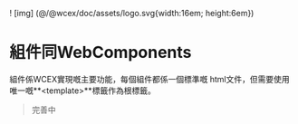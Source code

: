 <!--DESC: {icon:{name:"explore"},id:8} -->

! [img] (@/@wcex/doc/assets/logo.svg{width:16em; height:6em})

# 組件同WebComponents

組件係WCEX實現嘅主要功能，每個組件都係一個標準嘅 html文件，但需要使用唯一嘅**\<template\>**標籤作為根標籤。

> 完善中
